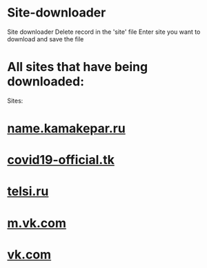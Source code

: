 # Site-downloader
Site downloader
Delete record in the 'site' file
Enter site you want to download and save the file

# All sites that have being downloaded:
Sites:
# [name.kamakepar.ru](http://site-downloader.tk/name.kamakepar.ru/)
# [covid19-official.tk](http://site-downloader.tk/covid19-official.tk/)
# [telsi.ru](http://site-downloader.tk/telsi.ru/)
# [m.vk.com](http://site-downloader.tk/m.vk.com/)
# [vk.com](http://site-downloader.tk/vk.com/)
